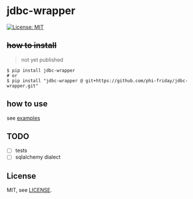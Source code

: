 # jdbc-wrapper

[![License: MIT](https://img.shields.io/badge/License-MIT-yellow.svg)](https://opensource.org/licenses/MIT)

## ~~how to install~~
> not yet published
```shell
$ pip install jdbc-wrapper
# or
$ pip install "jdbc-wrapper @ git+https://github.com/phi-friday/jdbc-wrapper.git"
```

## how to use
see [examples](https://github.com/phi-friday/jdbc-wrapper/tree/main/examples)

## TODO
* [ ] tests
* [ ] sqlalchemy dialect

## License

MIT, see [LICENSE](https://github.com/phi-friday/jdbc_wrapper/blob/main/LICENSE).
